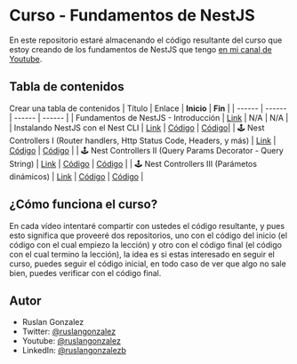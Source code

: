 # Curso - Fundamentos de NestJS

En este repositorio estaré almacenando el código resultante del curso que estoy creando de los fundamentos de NestJS que tengo [en mi canal de Youtube](https://www.youtube.com/channel/UC49h2NncQZ83Hl5GiBh9mGw).

## Tabla de contenidos

Crear una tabla de contenidos
| Título | Enlace | **Inicio** | **Fin** |
| ------ | ------ | ------ | ------ |
| Fundamentos de NestJS - Introducción | [Link](https://youtu.be/Ij8yQJ0YS0A) | N/A | N/A |
| Instalando NestJS con el Nest CLI | [Link](https://youtu.be/z1k3KNyZpKI) | [Código](./01-nest-fundamentos-INICIO) | [Código](./01-nest-fundamentos-FINAL)|
| 🕹 Nest Controllers I (Router handlers, Http Status Code, Headers, y más) | [Link](https://youtu.be/r-UQMsAluok) | [Código](./02-nest-fundamentos-INICIO) | [Código](./02-nest-fundamentos-FINAL) |
| 🕹 Nest Controllers II (Query Params Decorator - Query String) | [Link](https://youtu.be/OB5Wr92FqAY) | [Código](./03-nest-fundamentos-INICIO) | [Código](./03-nest-fundamentos-FINAL) |
| 🕹 Nest Controllers III (Parámetos dinámicos) | [Link](https://youtu.be/L4tQt4AZDrw) | [Código](./04-nest-fundamentos-INICIO) | [Código](./04-nest-fundamentos-FINAL) |

## ¿Cómo funciona el curso?

En cada vídeo intentaré compartir con ustedes el código resultante, y pues esto significa que proveeré dos repositorios, uno con el código del inicio (el código con el cual empiezo la lección) y otro con el código final (el código con el cual termino la lección), la idea es si estas interesado en seguir el curso, puedes seguir el código inicial, en todo caso de ver que algo no sale bien, puedes verificar con el código final.

## Autor

- Ruslan Gonzalez
- Twitter: [@ruslangonzalez](https://twitter.com/ruslangonzalez)
- Youtube: [@ruslangonzalez](https://www.youtube.com/channel/UC49h2NncQZ83Hl5GiBh9mGw)
- LinkedIn: [@ruslangonzalezb](https://www.linkedin.com/in/ruslangonzalezb/)
